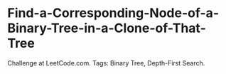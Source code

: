# Find-a-Corresponding-Node-of-a-Binary-Tree-in-a-Clone-of-That-Tree
Challenge at LeetCode.com. Tags: Binary Tree, Depth-First Search.
